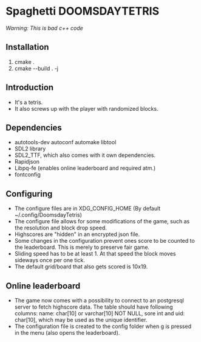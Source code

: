 # Spaghetti DOOMSDAYTETRIS
*Warning: This is bad c++ code*

## Installation
1. cmake .
2. cmake --build . -j


## Introduction
* It's a tetris.
* It also screws up with the player with randomized blocks.

## Dependencies
* autotools-dev autoconf automake libtool
* SDL2 library
* SDL2_TTF, which also comes with it own dependencies.
* Rapidjson
* Libpq-fe (enables online leaderboard and required atm.)
* fontconfig

## Configuring
* The configure files are in XDG_CONFIG_HOME (By default ~/.config/DoomsdayTetris)
* The configure file allows for some modifications of the game, such as the resolution and block drop speed.
* Highscores are "hidden" in an encrypted json file.
* Some changes in the configuration prevent ones score to be counted to the leaderboard. This is merely to preserve fair game.
* Sliding speed has to be at least 1. At that speed the block moves sideways once per one tick.
* The default grid/board that also gets scored is 10x19.

## Online leaderboard
* The game now comes with a possibility to connect to an postgresql server to fetch highscore data. The table should have following columns: name: char[10] or varchar[10] NOT NULL, sore
int and uid: char[10], which may be used as the unique identifier.
* The configuration file is created to the config folder when g is pressed in the menu (also opens the leaderboard).
